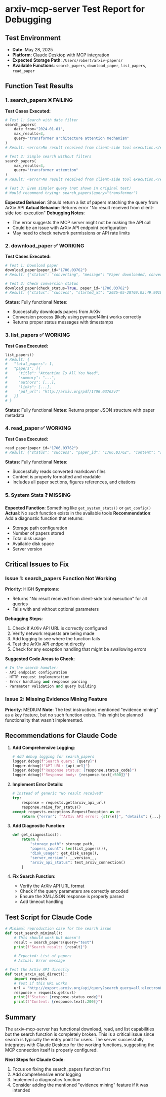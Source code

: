 # arxiv-mcp-server Test Report for Debugging

## Test Environment
- **Date**: May 28, 2025
- **Platform**: Claude Desktop with MCP integration
- **Expected Storage Path**: `/Users/robert/arxiv-papers/`
- **Available Functions**: `search_papers`, `download_paper`, `list_papers`, `read_paper`

## Function Test Results

### 1. search_papers ❌ FAILING

**Test Cases Executed:**
```python
# Test 1: Search with date filter
search_papers(
    date_from="2024-01-01",
    max_results=3,
    query="transformer architecture attention mechanism"
)
# Result: <error>No result received from client-side tool execution.</error>

# Test 2: Simple search without filters
search_papers(
    max_results=3,
    query="transformer attention"
)
# Result: <error>No result received from client-side tool execution.</error>

# Test 3: Even simpler query (not shown in original test)
# Would recommend trying: search_papers(query="transformer")
```

**Expected Behavior**: Should return a list of papers matching the query from ArXiv API
**Actual Behavior**: Returns error "No result received from client-side tool execution"
**Debugging Notes**: 
- The error suggests the MCP server might not be making the API call
- Could be an issue with ArXiv API endpoint configuration
- May need to check network permissions or API rate limits

### 2. download_paper ✅ WORKING

**Test Cases Executed:**
```python
# Test 1: Download paper
download_paper(paper_id="1706.03762")
# Result: {"status": "converting", "message": "Paper downloaded, conversion started", "started_at": "2025-05-28T09:03:49.901064"}

# Test 2: Check conversion status
download_paper(check_status=True, paper_id="1706.03762")
# Result: {"status": "success", "started_at": "2025-05-28T09:03:49.901064", "completed_at": "2025-05-28T09:03:55.829596", "error": null, "message": "Paper conversion success"}
```

**Status**: Fully functional
**Notes**: 
- Successfully downloads papers from ArXiv
- Conversion process (likely using pymupdf4llm) works correctly
- Returns proper status messages with timestamps

### 3. list_papers ✅ WORKING

**Test Case Executed:**
```python
list_papers()
# Result: {
#   "total_papers": 1,
#   "papers": [{
#     "title": "Attention Is All You Need",
#     "summary": "...",
#     "authors": [...],
#     "links": [...],
#     "pdf_url": "http://arxiv.org/pdf/1706.03762v7"
#   }]
# }
```

**Status**: Fully functional
**Notes**: Returns proper JSON structure with paper metadata

### 4. read_paper ✅ WORKING

**Test Case Executed:**
```python
read_paper(paper_id="1706.03762")
# Result: {"status": "success", "paper_id": "1706.03762", "content": "[full markdown content]"}
```

**Status**: Fully functional
**Notes**: 
- Successfully reads converted markdown files
- Content is properly formatted and readable
- Includes all paper sections, figures references, and citations

### 5. System Stats ❓ MISSING

**Expected Function**: Something like `get_system_stats()` or `get_config()`
**Actual**: No such function exists in the available tools
**Recommendation**: Add a diagnostic function that returns:
- Storage path configuration
- Number of papers stored
- Total disk usage
- Available disk space
- Server version

## Critical Issues to Fix

### Issue 1: search_papers Function Not Working
**Priority**: HIGH
**Symptoms**: 
- Returns "No result received from client-side tool execution" for all queries
- Fails with and without optional parameters

**Debugging Steps**:
1. Check if ArXiv API URL is correctly configured
2. Verify network requests are being made
3. Add logging to see where the function fails
4. Test the ArXiv API endpoint directly
5. Check for any exception handling that might be swallowing errors

**Suggested Code Areas to Check**:
```python
# In the search handler:
- API endpoint configuration
- HTTP request implementation
- Error handling and response parsing
- Parameter validation and query building
```

### Issue 2: Missing Evidence Mining Feature
**Priority**: MEDIUM
**Note**: The test instructions mentioned "evidence mining" as a key feature, but no such function exists. This might be planned functionality that wasn't implemented.

## Recommendations for Claude Code

1. **Add Comprehensive Logging**:
   ```python
   # Add debug logging for search_papers
   logger.debug(f"Search query: {query}")
   logger.debug(f"API URL: {api_url}")
   logger.debug(f"Response status: {response.status_code}")
   logger.debug(f"Response body: {response.text[:500]}")
   ```

2. **Implement Error Details**:
   ```python
   # Instead of generic "No result received"
   try:
       response = requests.get(arxiv_api_url)
       response.raise_for_status()
   except requests.exceptions.RequestException as e:
       return {"error": f"ArXiv API error: {str(e)}", "details": {...}}
   ```

3. **Add Diagnostic Function**:
   ```python
   def get_diagnostics():
       return {
           "storage_path": storage_path,
           "papers_count": len(list_papers()),
           "disk_usage": get_disk_usage(),
           "server_version": __version__,
           "arxiv_api_status": test_arxiv_connection()
       }
   ```

4. **Fix Search Function**:
   - Verify the ArXiv API URL format
   - Check if the query parameters are correctly encoded
   - Ensure the XML/JSON response is properly parsed
   - Add timeout handling

## Test Script for Claude Code

```python
# Minimal reproduction case for the search issue
def test_search_minimal():
    # This should work but doesn't
    result = search_papers(query="test")
    print(f"Search result: {result}")
    
    # Expected: List of papers
    # Actual: Error message

# Test the ArXiv API directly
def test_arxiv_api_direct():
    import requests
    # Test if this URL works
    url = "http://export.arxiv.org/api/query?search_query=all:electron&max_results=1"
    response = requests.get(url)
    print(f"Status: {response.status_code}")
    print(f"Content: {response.text[:200]}")
```

## Summary

The arxiv-mcp-server has functional download, read, and list capabilities but the search function is completely broken. This is a critical issue since search is typically the entry point for users. The server successfully integrates with Claude Desktop for the working functions, suggesting the MCP connection itself is properly configured.

**Next Steps for Claude Code**:
1. Focus on fixing the search_papers function first
2. Add comprehensive error logging
3. Implement a diagnostics function
4. Consider adding the mentioned "evidence mining" feature if it was intended
